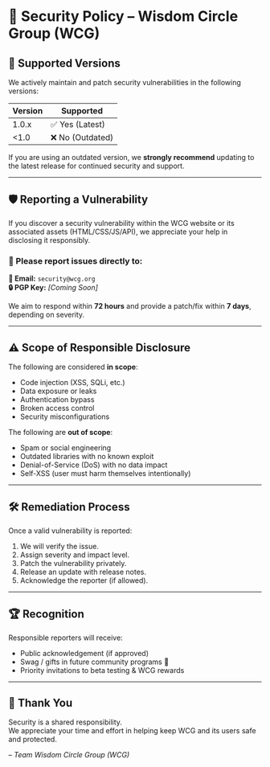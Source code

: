 # 🔐 Security Policy – Wisdom Circle Group (WCG)

## 📆 Supported Versions

We actively maintain and patch security vulnerabilities in the following versions:

| Version | Supported          |
|---------|--------------------|
| 1.0.x   | ✅ Yes (Latest)     |
| <1.0    | ❌ No (Outdated)    |

If you are using an outdated version, we **strongly recommend** updating to the latest release for continued security and support.

---

## 🛡️ Reporting a Vulnerability

If you discover a security vulnerability within the WCG website or its associated assets (HTML/CSS/JS/API), we appreciate your help in disclosing it responsibly.

### 📧 Please report issues directly to:
**📩 Email:** `security@wcg.org`  
**🔒 PGP Key:** _[Coming Soon]_  

We aim to respond within **72 hours** and provide a patch/fix within **7 days**, depending on severity.

---

## ⚠️ Scope of Responsible Disclosure

The following are considered **in scope**:

- Code injection (XSS, SQLi, etc.)
- Data exposure or leaks
- Authentication bypass
- Broken access control
- Security misconfigurations

The following are **out of scope**:

- Spam or social engineering
- Outdated libraries with no known exploit
- Denial-of-Service (DoS) with no data impact
- Self-XSS (user must harm themselves intentionally)

---

## 🛠️ Remediation Process

Once a valid vulnerability is reported:

1. We will verify the issue.
2. Assign severity and impact level.
3. Patch the vulnerability privately.
4. Release an update with release notes.
5. Acknowledge the reporter (if allowed).

---

## 🏆 Recognition

Responsible reporters will receive:

- Public acknowledgement (if approved)
- Swag / gifts in future community programs 💝
- Priority invitations to beta testing & WCG rewards

---

## 🙏 Thank You

Security is a shared responsibility.  
We appreciate your time and effort in helping keep WCG and its users safe and protected.

_– Team Wisdom Circle Group (WCG)_
